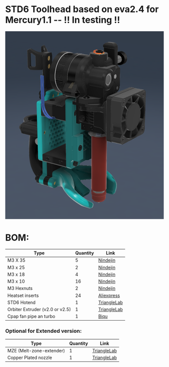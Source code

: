 # STD6 Toolhead based on eva2.4 for Mercury1.1 -- !! In testing !!
<img src="IMAGES/STD6_9mm_Extended.png">

# BOM:
| Type | Quantity | Link |
| --- | --- | --- |
| M3 X 35 | 5 | [Nindejin](https://vi.aliexpress.com/item/4000142028043.html) |
| M3 x 25 | 2 | [Nindejin](https://vi.aliexpress.com/item/4000142028043.html) |
| M3 x 18 | 4 | [Nindejin](https://vi.aliexpress.com/item/4000142028043.html) |
| M3 x 10 | 16 | [Nindejin](https://vi.aliexpress.com/item/4000142028043.html) |
| M3 Hexnuts | 2 | [Nindejin](https://vi.aliexpress.com/item/4000152457370.html) |
| Heatset inserts | 24 | [Aliexpress](https://vi.aliexpress.com/item/4000232858343.html) |
| STD6 Hotend | 1 | [TriangleLab](https://trianglelab.net/products/std6-ceramic-heating-core?VariantsId=11845) |
| Orbiter Extruder (v2.0 or v2.5) | 1 | [TriangleLab](https://trianglelab.net/products/orbiter-extruder-v20?VariantsId=10239) |
| Cpap fan pipe an turbo | 1 | [Biqu](https://biqu.equipment/products/universal-turbo-kit) |

### Optional for Extended version:
| Type | Quantity | Link |
| --- | --- | --- |
| MZE (Melt-zone-extender) | 1 | [TriangleLab](https://www.trianglelab.net/products/zs%C2%AE-mze%E2%84%A2-melt-zone-extender)
| Copper Plated nozzle | 1 | [TriangleLab](https://trianglelab.net/products/t-v6-plated-copper-nozzle?VariantsId=10024) |
